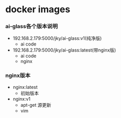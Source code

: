 # docker images 
### ai-glass各个版本说明
- 192.168.2.179:5000/jky/ai-glass:v1(纯净版)
  - ai code
- 192.168.2.179:5000/jky/ai-glass:latest(带nginx版)
  - ai code
  - nginx

### nginx版本
- nginx:latest
  - 初始版本
- nginx:v1
  - apt-get 源更新
  - vim 
